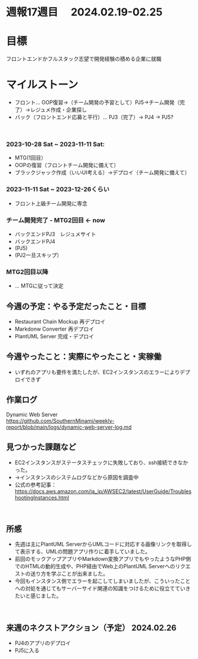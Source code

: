 # 週報17週目　 2024.02.19-02.25

# 目標
フロントエンドかフルスタック志望で開発経験の積める企業に就職

# マイルストーン
- フロント... OOP復習→（チーム開発の予習として）PJ5→チーム開発（完了）→レジュメ作成・企業探し
- バック（フロントエンド応募と平行）... PJ3（完了）→ PJ4 → PJ5?

<br />

### 2023-10-28 Sat ~ 2023-11-11 Sat:
- MTG(1回目）
- OOPの復習（フロントチーム開発に備えて）
- ブラックジャック作成（いいUI考える）→デプロイ（チーム開発に備えて）


### 2023-11-11 Sat ~ 2023-12-26くらい
- フロント上級チーム開発に専念

### チーム開発完了 - MTG2回目 <- now
- バックエンドPJ3　レジュメサイト
- バックエンドPJ4
- (PJ5)
- (PJ2一旦スキップ）

### MTG2回目以降 
- ... MTGに従って決定

## 今週の予定：やる予定だったこと・目標
- Restaurant Chain Mockup 再デプロイ
- Markdonw Converter 再デプロイ
- PlantUML Server 完成・デプロイ

## 今週やったこと：実際にやったこと・実稼働
- いずれのアプリも要件を満たしたが、EC2インスタンスのエラーによりデプロイできず

## 作業ログ

Dynamic Web Server
<br/>
https://github.com/SouthernMinami/weekly-report/blob/main/logs/dynamic-web-server-log.md


## 見つかった課題など
- EC2インスタンスがステータスチェックに失敗しており、ssh接続できなかった。
- →インスタンスのシステムログなどから原因を調査中
- 公式の参考記事：https://docs.aws.amazon.com/ja_jp/AWSEC2/latest/UserGuide/TroubleshootingInstances.html
<br/>


## 所感
- 先週は主にPlantUML ServerからUMLコードに対応する画像リンクを取得して表示する、UMLの問題アプリ作りに着手していました。
- 前回のモックアップアプリやMarkdown変換アプリでもやったようなPHP側でのHTMLの動的生成や、PHP経由でWeb上のPlantUML Serverへのリクエストの送り方を学ぶことが出来ました。
- 今回もインスタンス側でエラーを起こしてしまいましたが、こういったことへの対処を通じてもサーバーサイド関連の知識をつけるために役立てていきたいと感じました。
<br/>

## 来週のネクストアクション（予定） 2024.02.26
- PJ4のアプリのデプロイ
- PJ5に入る
<br />
